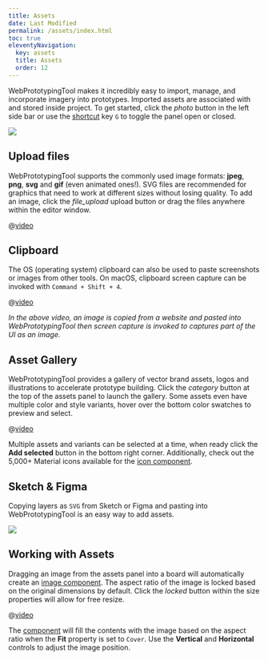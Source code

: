 ```yaml
---
title: Assets
date: Last Modified
permalink: /assets/index.html
toc: true
eleventyNavigation:
  key: assets
  title: Assets
  order: 12
---
```


WebPrototypingTool makes it incredibly easy to import, manage, and incorporate imagery into prototypes. Imported assets are associated with and stored inside project. To get started, click the <i class="ico btm">photo</i> button in the left side bar or use the [shortcut](/basics/shortcuts/) key `G` to toggle the panel open or closed.

![](/static/img/assets/assets-hero.png)

## Upload files

WebPrototypingTool supports the commonly used image formats: **jpeg**, **png**, **svg** and **gif** (even animated ones!). SVG files are recommended for graphics that need to work at different sizes without losing quality. To add an image, click the <i class="ico btm">file_upload</i> upload button or drag the files anywhere within the editor window.

@[video](/static/img/assets/assets-upload.webm)

## Clipboard

The OS (operating system) clipboard can also be used to paste screenshots or images from other tools. On macOS, clipboard screen capture can be invoked with `Command + Shift + 4`.

@[video](/static/img/assets/assets-clipboard.webm)

_In the above video, an image is copied from a website and pasted into WebPrototypingTool then screen capture is invoked to captures part of the UI as an image._

## Asset Gallery

WebPrototypingTool provides a gallery of vector brand assets, logos and illustrations to accelerate prototype building. Click the <i class="ico btm">category</i> button at the top of the assets panel to launch the gallery. Some assets even have multiple color and style variants, hover over the bottom color swatches to preview and select.

@[video](/static/img/assets/assets-gallery.webm)

Multiple assets and variants can be selected at a time, when ready click the **Add selected** button in the bottom right corner. Additionally, check out the 5,000+ Material icons available for the [icon component](/components/primitives/#icon).

## Sketch & Figma

Copying layers as `SVG` from Sketch or Figma and pasting into WebPrototypingTool is an easy way to add assets.

![](/static/img/assets/assets-sketch-figma.png)

## Working with Assets

Dragging an image from the assets panel into a board will automatically create an [image component](/components/primitives/#image). The aspect ratio of the image is locked based on the original dimensions by default. Click the <i class="ico btm">locked</i> button within the size properties will allow for free resize.

@[video](/static/img/assets/asset-size.webm)

The [component](/components/primitives/#image) will fill the contents with the image based on the aspect ratio when the **Fit** property is set to `Cover`. Use the **Vertical** and **Horizontal** controls to adjust the image position.

<!-- TODO: Working with assets could be fleshed out further -->
